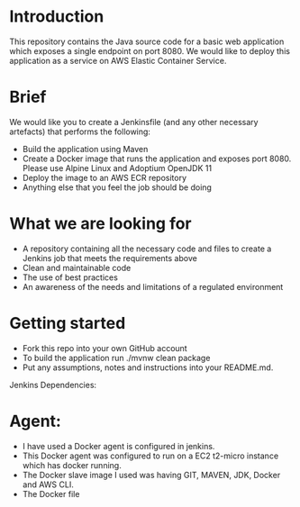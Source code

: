 # Introduction
This repository contains the Java source code for a basic web application which exposes a single endpoint on port 8080. We would like to deploy this application as a service on AWS Elastic Container Service.

# Brief
We would like you to create a Jenkinsfile (and any other necessary artefacts) that performs the following:
- Build the application using Maven
- Create a Docker image that runs the application and exposes port 8080. Please use Alpine Linux and Adoptium OpenJDK 11
- Deploy the image to an AWS ECR repository
- Anything else that you feel the job should be doing

# What we are looking for
- A repository containing all the necessary code and files to create a Jenkins job that meets the requirements above
- Clean and maintainable code
- The use of best practices
- An awareness of the needs and limitations of a regulated environment

# Getting started
- Fork this repo into your own GitHub account
- To build the application run ./mvnw clean package
- Put any assumptions, notes and instructions into your README.md.


Jenkins Dependencies:
# Agent:
- I have used a Docker agent is configured in jenkins. 
- This Docker agent was configured to run on a EC2 t2-micro instance which has docker running.
- The Docker slave image I used was having GIT, MAVEN, JDK, Docker and AWS CLI.
- The Docker file  



